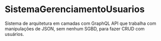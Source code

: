 # SistemaGerenciamentoUsuarios
Sistema de arquitetura em camadas com GraphQL API que trabalha com manipulações de JSON, sem nenhum SGBD, para fazer CRUD com usuários.
